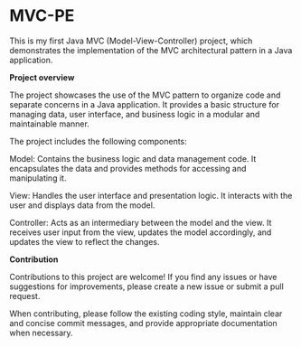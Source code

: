 # MVC-PE
This is my first Java MVC (Model-View-Controller) project, which demonstrates the implementation of the MVC architectural pattern in a Java application.

**Project overview**

The project showcases the use of the MVC pattern to organize code and separate concerns in a Java application. It provides a basic structure for managing data, user interface, and business logic in a modular and maintainable manner.

The project includes the following components:

Model: Contains the business logic and data management code. It encapsulates the data and provides methods for accessing and manipulating it.

View: Handles the user interface and presentation logic. It interacts with the user and displays data from the model.

Controller: Acts as an intermediary between the model and the view. It receives user input from the view, updates the model accordingly, and updates the view to reflect the changes.

**Contribution**

Contributions to this project are welcome! If you find any issues or have suggestions for improvements, please create a new issue or submit a pull request.

When contributing, please follow the existing coding style, maintain clear and concise commit messages, and provide appropriate documentation when necessary.
